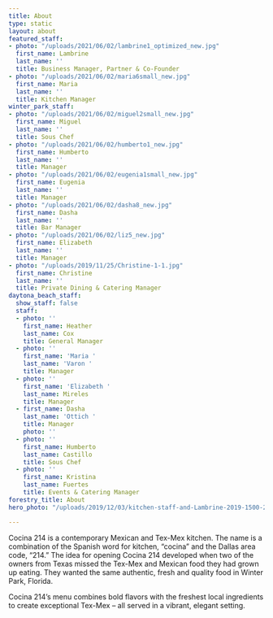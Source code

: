 ```yaml
---
title: About
type: static
layout: about
featured_staff:
- photo: "/uploads/2021/06/02/lambrine1_optimized_new.jpg"
  first_name: Lambrine
  last_name: ''
  title: Business Manager, Partner & Co-Founder
- photo: "/uploads/2021/06/02/maria6small_new.jpg"
  first_name: Maria
  last_name: ''
  title: Kitchen Manager
winter_park_staff:
- photo: "/uploads/2021/06/02/miguel2small_new.jpg"
  first_name: Miguel
  last_name: ''
  title: Sous Chef
- photo: "/uploads/2021/06/02/humberto1_new.jpg"
  first_name: Humberto
  last_name: ''
  title: Manager
- photo: "/uploads/2021/06/02/eugenia1small_new.jpg"
  first_name: Eugenia
  last_name: ''
  title: Manager
- photo: "/uploads/2021/06/02/dasha8_new.jpg"
  first_name: Dasha
  last_name: ''
  title: Bar Manager
- photo: "/uploads/2021/06/02/liz5_new.jpg"
  first_name: Elizabeth
  last_name: ''
  title: Manager
- photo: "/uploads/2019/11/25/Christine-1-1.jpg"
  first_name: Christine
  last_name: ''
  title: Private Dining & Catering Manager
daytona_beach_staff:
  show_staff: false
  staff:
  - photo: ''
    first_name: Heather
    last_name: Cox
    title: General Manager
  - photo: ''
    first_name: 'Maria '
    last_name: 'Varon '
    title: Manager
  - photo: ''
    first_name: 'Elizabeth '
    last_name: Mireles
    title: Manager
  - first_name: Dasha
    last_name: 'Ottich '
    title: Manager
    photo: ''
  - photo: ''
    first_name: Humberto
    last_name: Castillo
    title: Sous Chef
  - photo: ''
    first_name: Kristina
    last_name: Fuertes
    title: Events & Catering Manager
forestry_title: About
hero_photo: "/uploads/2019/12/03/kitchen-staff-and-Lambrine-2019-1500-2500.jpg"

---
```

Cocina 214 is a contemporary Mexican and Tex-Mex kitchen. The name is a combination of the Spanish word for kitchen, “cocina” and the Dallas area code, “214.” The idea for opening Cocina 214 developed when two of the owners from Texas missed the Tex-Mex and Mexican food they had grown up eating. They wanted the same authentic, fresh and quality food in Winter Park, Florida.

Cocina 214’s menu combines bold flavors with the freshest local ingredients to create exceptional Tex-Mex – all served in a vibrant, elegant setting.